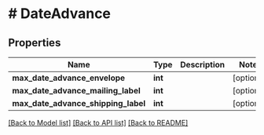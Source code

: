 # # DateAdvance

## Properties

Name | Type | Description | Notes
------------ | ------------- | ------------- | -------------
**max_date_advance_envelope** | **int** |  | [optional]
**max_date_advance_mailing_label** | **int** |  | [optional]
**max_date_advance_shipping_label** | **int** |  | [optional]

[[Back to Model list]](../../README.md#models) [[Back to API list]](../../README.md#endpoints) [[Back to README]](../../README.md)
